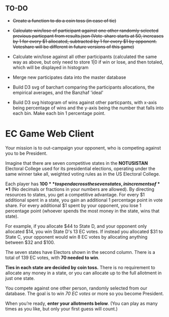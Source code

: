 ## TO-DO

- ~~Create a function to do a coin toss (in case of tie)~~

- ~~Calculate win/lose of participant against one other randomly selected previous particpant from results.json (Vote-share starts at 50, increases by 1 for every $1 allocated, subtracted by 1 for every $1 by opponent. Voteshare will be different in future versions of this game)~~

- Calculate win/lose against all other participants (calculated the same way as above, but only need to store 1|0 if win or lose, and then totaled, which will be displayed in histogram

- Merge new participates data into the master database

- Build D3 svg of barchart comparing the participants allocations, the empirical averages, and the Banzhaf 'ideal'

- Build D3 svg histogram of wins against other particpants, with x-axis being percentage of wins and the y-axis being the number that falls into each bin. Make each bin 1 percentage point.

# EC Game Web Client

Your mission is to out-campaign your opponent, who is competing against you to be President.

Imagine that there are seven competitive states in the **NOTUSISTAN** Electoral College used for its presidential elections, operating under the same winner take all, weighted voting rules as in the US Electoral College.

Each player has **$100** to spend across the seven states, in increments of **$1** (No decimals or fractions in your numbers are allowed). By directing resources to states, you get a competitive advantage. For every $1 additional spent in a state, you gain an additional 1 percentage point in vote share. For every additional $1 spent by your opponent, you lose 1 percentage point (whoever spends the most money in the state, wins that state).

For example, if you allocate $44 to State D, and your opponent only allocated $14, you win State D's 13 EC votes. If instead you allocated $31 to State C, your opponent would win 8 EC votes by allocating anything between $32 and $100.

The seven states have Electors shown in the second column. There is a total of 139 EC votes, with **70 needed to win**.

**Ties in each state are decided by coin toss.** There is no requirement to allocate any money in a state, or you can allocate up to the full allotment in just one state.

You compete against one other person, randomly selected from our database. The goal is to win *70 EC votes* or more so you become President.

When you’re ready, **enter your allotments below**. (You can play as many times as you like, but only your first guess will count.)


